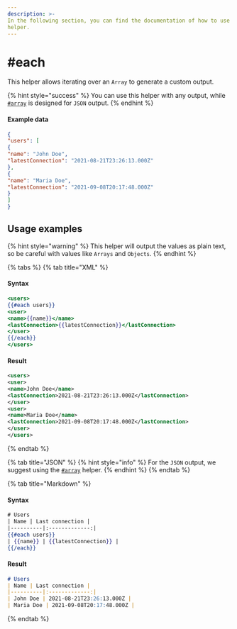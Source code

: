 ```yaml
---
description: >-
In the following section, you can find the documentation of how to use the
helper.
---
```


# #each

This helper allows iterating over an `Array` to generate a custom output.

{% hint style="success" %}
You can use this helper with any output, while [`#array`](array.md) is designed for `JSON` output.
{% endhint %}

#### Example data

```json
{
"users": [
{
"name": "John Doe",
"latestConnection": "2021-08-21T23:26:13.000Z"
},
{
"name": "Maria Doe",
"latestConnection": "2021-09-08T20:17:48.000Z"
}
]
}
```

## Usage examples

{% hint style="warning" %}
This helper will output the values as plain text, so be careful with values like `Arrays` and `Objects`.
{% endhint %}

{% tabs %}
{% tab title="XML" %}
#### Syntax

```handlebars
<users>
{{#each users}}
<user>
<name>{{name}}</name>
<lastConnection>{{latestConnection}}</lastConnection>
</user>
{{/each}}
</users>
```

#### Result

```xml
<users>
<user>
<name>John Doe</name>
<lastConnection>2021-08-21T23:26:13.000Z</lastConnection>
</user>
<user>
<name>Maria Doe</name>
<lastConnection>2021-09-08T20:17:48.000Z</lastConnection>
</user>
</users>
```
{% endtab %}

{% tab title="JSON" %}
{% hint style="info" %}
For the `JSON` output, we suggest using the [`#array`](array.md) helper.
{% endhint %}
{% endtab %}

{% tab title="Markdown" %}
#### Syntax

```handlebars
# Users
| Name | Last connection |
|----------|:-------------:|
{{#each users}}
| {{name}} | {{latestConnection}} |
{{/each}}
```

#### Result

```markdown
# Users
| Name | Last connection |
|----------|:-------------:|
| John Doe | 2021-08-21T23:26:13.000Z |
| Maria Doe | 2021-09-08T20:17:48.000Z |

```
{% endtab %}